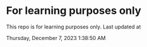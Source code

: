 # For learning purposes only
This repo is for learning purposes only.
Last updated at

Thursday, December 7, 2023 1:38:50 AM

